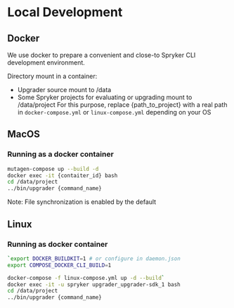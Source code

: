 # Local Development

## Docker

We use docker to prepare a convenient and close-to Spryker CLI development environment.

Directory mount in a container:
- Upgrader source mount to /data
- Some Spryker projects for evaluating or upgrading mount to /data/project
  For this purpose, replace {path_to_project} with a real path in `docker-compose.yml` or `linux-compose.yml` depending on your OS

## MacOS

### Running as a docker container

```bash
mutagen-compose up --build -d
docker exec -it {contaiter_id} bash
cd /data/project
../bin/upgrader {command_name}
```

Note: File synchronization is enabled by the default

## Linux

### Running as docker container

```bash
`export DOCKER_BUILDKIT=1 # or configure in daemon.json
export COMPOSE_DOCKER_CLI_BUILD=1

docker-compose -f linux-compose.yml up -d --build`
docker exec -it -u spryker upgrader_upgrader-sdk_1 bash
cd /data/project
../bin/upgrader {command_name}
```
